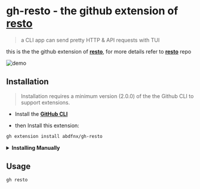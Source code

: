 # gh-resto - the github extension of [**resto**](https://github.com/abdfnx/resto)

> a CLI app can send pretty HTTP & API requests with TUI

this is the the github extension of [**resto**](https://github.com/abdfnx/resto), for more details refer to [**resto**](https://github.com/abdfnx/resto) repo

![demo](https://user-images.githubusercontent.com/64256993/145714018-5f03fbd7-de69-49ed-bdb2-412edc055907.gif)

## Installation

> Installation requires a minimum version (2.0.0) of the the Github CLI to support extensions.

- Install the [**GitHub CLI**](https://cli.github.com)

- then Install this extension:

```bash
gh extension install abdfnx/gh-resto
```

<details>
    <summary><strong>Installing Manually</strong></summary>

> to install this extension **manually**, you can do these steps:

1. clone `gh-resto` repo
    ```bash
    # git
    git clone https://github.com/abdfnx/gh-resto
    
    # github cli
    gh repo clone abdfnx/gh-resto
    ```

2. cd to it
    ```bash
    cd gh-resto
    ```

3. install it locally
    ```bash
    gh extension install .
    ```
</details>

## Usage

```bash
gh resto
```

